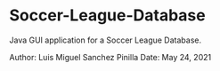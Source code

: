 # Soccer-League-Database

Java GUI application for a Soccer League Database.

Author: Luis Miguel Sanchez Pinilla
Date: May 24, 2021
